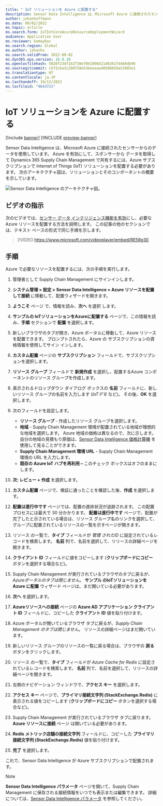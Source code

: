 ```yaml
---
title: " IoT ソリューションを Azure に配置する"
description: Sensor Data Intelligence は、Microsoft Azure に接続されたセンサーからのデータを使用しています。 この記事では、Azure サブスクリプションで、Internet of Things (IoT) ソリューションを配置する方法について説明します。
author: johanhoffmann
ms.date: 09/02/2022
ms.topic: article
ms.search.form: IoTIntCoreAzureResourceDeploymentWizard
audience: Application User
ms.reviewer: kamaybac
ms.search.region: Global
ms.author: johanho
ms.search.validFrom: 2022-09-02
ms.dyn365.ops.version: 10.0.30
ms.openlocfilehash: 5026f234f1b2f38e7041098421d0261fd468db96
ms.sourcegitcommit: c5f2cba3c2b0758e536eeaaa40506659a53085e1
ms.translationtype: HT
ms.contentlocale: ja-JP
ms.lasthandoff: 10/12/2022
ms.locfileid: "9643721"
---
```

# <a name="deploy-an-iot-solution-on-azure"></a> IoT ソリューションを Azure に配置する

[!include [banner](../includes/banner.md)]
[!INCLUDE [preview-banner](../includes/preview-banner.md)]

Sensor Data Intelligence は、Microsoft Azure に接続されたセンサーからのデータを使用しています。 Azure を有効にして、スポンサーから データを取得して Dynamics 365 Supply Chain Management で共有するには、Azure サブスクリプションで Internet of Things (IoT) ソリューションを配置する必要があります。 次のアーキテクチャ図は、ソリューションとそのコンポーネントの概要を示しています。

![Sensor Data Intelligence のアーキテクチャ図。](media/sdi-architecture.png "Sensor Data Intelligence のアーキテクチャ図")

## <a name="video-instructions"></a>ビデオの指示

次のビデオでは、[センサー データ インテリジェンス機能を有効](sdi-enable-feature.md)にし、必要な Azure リソースを配置する方法を説明します。 この記事の他のセクションでは、テキスト ベースの形式で同じ手順を示します。

> [!VIDEO https://www.microsoft.com/videoplayer/embed/RE58g3I]

## <a name="procedure"></a>手順

Azure で必要なリソースを配置するには、次の手順を実行します。

1. 管理者として Supply Chain Management にサインインします。
1. **システム管理 \> 設定 \> Sensor Data Intelligence \> Azure リソースを配置して接続** に移動して、配置ウィザードを開きます。
1. **ようこそ** ページ で、情報を読み、**次へ** を選択 します。
1. **サンプルの IoTソリューションをAzureに配置する** ページで、この情報を読み、**手順** セクションで **配置** を選択します。
1. 新しいブラウザのタブが開き、Azure ポータルに移動して、Azure リソースを配置できます。 プロンプトされたら、Azure の サブスクリプションの資格情報を使用してサイン インします。
1. **カスタム配置** ページの **サブスクリプション** フィールドで、サブスクリプションを選択します。
1. **リソース グループ** フィールドで **新規作成** を選択し、配置するAzure コンポーネントのリソース グループを作成します。
1. 表示されるドロップダウン ダイアログ ボックスの **名前** フィールドに、新しいリソース グループの名前を入力します (*IoTデモ* など)。 その後、**OK** を選択します。
1. 次のフィールドを設定します。

    - **リソース グループ** - 作成したリソース グループを選択します。
    - **地域** - Supply Chain Management 環境が配置されている地域が理想的な地域を選択します。 Azure 地域の価格は異なるので、次に示します。 自分の地域の見積もり原価は、[Sensor Data Intelligence 価格計算機](https://azure.com/e/c36c4947ebff4215b2e62590c2a24c68) を使用して見ることができます。
    - **Supply Chain Management 環境 URL** - Supply Chain Management 環境の URL を入力します。
    - **既存の Azure IoT ハブを再利用 –** このチェック ボックスはオフのままにします。

1. **次: レビュー + 作成** を選択します。
1. **カスタム配置** ページで、検証に通ったことを確認した後、**作成** を選択します。
1. **配置は進行中です** ページでは、配置の進捗状況が追跡されます。 この配置プロセスには最大で 30 分かかります。 **配置は進行中です** ページで、配置が完了したと示されている場合は、リソース グループ名のリンクを選択して、グループに配置されているリソースの一覧を示すページが開きます。
1. リソース の一覧で、**タイプ** フィールドが *管理 されたID* に設定されているレコードを検索します。 **名前** 列で、名前を選択して、リリースの詳細ページを開きます。
1. **クライアント ID** フィールドに値をコピーします (**クリップボードにコピー** ボタンを選択する場合など)。
1. Supply Chain Management が実行されているブラウザのタブに戻るが、*Azureポータルのタブは閉じません*。 **サンプル のIoTソリューションを Azure に配置** ウィザード ページは、まだ開いている必要があります。 
1. **次へ** を選択します。
1. **Azureリソースへの接続** ページの **Azure AD アプリケーション クライアント ID** フィールドに、コピーした **クライアント ID**  値を貼り付けます。
1. Azure ポータルが開いているブラウザ タブに戻るが、*Supply Chain Management のタブは閉じません*。 リソースの詳細ページはまだ開いています。
1. 新しいリソース グループのリソースの一覧に戻る場合は、ブラウザの **戻る** ボタンをクリックします。
1. リソース の一覧で、**タイプ** フィールドが *Azure Cache for Redis* に設定されているレコードを検索します。 **名前** 列で、名前を選択して、リリースの詳細ページを開きます。
1. 左側のナビゲーション ウィンドウで、**アクセス キー** を選択します。
1. **アクセス キー** ページで、**プライマリ接続文字列 (StackExchange.Redis)** に表示される値をコピーします (**クリップボードにコピー** ボタンを選択する場合など)。
1. Supply Chain Management が実行されているブラウザ タブに戻ります。 **Azure リソースに接続** ページ は開いている必要があります。
1. **Redis メトリック店舗の接続文字列** フィールドに、コピーした **プライマリ接続文字列 (StackExchange.Redis)** 値を貼り付けます。
1. **完了** を選択します。

これで、Sensor Data Intelligence が Azure サブスクリプションで配置されます。

> [!NOTE]
> **Sensor Data Intelligence パラメータ** ページを開いて、Supply Chain Management に保存される接続情報をいつでも表示または編集できます。 詳細については、[Sensor Data Intelligence パラメータ](sdi-parameters.md) を参照してください。
